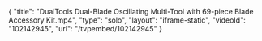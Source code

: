 {
    "title": "DualTools Dual-Blade Oscillating Multi-Tool with 69-piece Blade Accessory Kit.mp4",
    "type": "solo",
    "layout": "iframe-static",
    "videoId": "102142945",
    "url": "\/tvpembed\/102142945"
}
